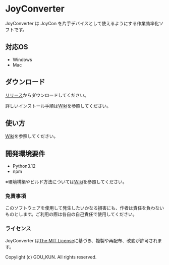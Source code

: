 # JoyConverter

JoyConverter は JoyCon を片手デバイスとして使えるようにする作業効率化ソフトです。

## 対応OS

 - Windows
 - Mac

## ダウンロード

[リリース](https://github.com/GOUKUN5160/joyconverter/releases/)からダウンロードしてください。

詳しいインストール手順は[Wiki](https://github.com/GOUKUN5160/joyconverter/wiki/インストール)を参照してください。

## 使い方

[Wiki](https://github.com/GOUKUN5160/joyconverter/wiki/使い方)を参照してください。

## 開発環境要件
 - Python3.12
 - npm

※環境構築やビルド方法については[Wiki](https://github.com/GOUKUN5160/joyconverter/wiki/【開発用】ビルド方法)を参照してください。

### 免責事項

このソフトウェアを使用して発生したいかなる損害にも、作者は責任を負わないものとします。ご利用の際は各自の自己責任で使用してください。

### ライセンス

JoyConverter は[The MIT License](https://opensource.org/lisence/MIT)に基づき、複製や再配布、改変が許可されます。

Copylight (c) GOU_KUN. All rights reserved.
